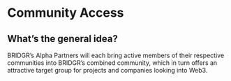 # Community Access

## What’s the general idea?

BRIDGR’s Alpha Partners will each bring active members of their respective communities into BRIDGR’s combined community, which in turn offers an attractive target group for projects and companies looking into Web3.
